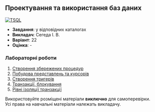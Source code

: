 ## Проектування та використання баз даних

[![TSQL](https://img.shields.io/badge/MSSQL-67707a?style=for-the-badge&logo=microsoftsqlserver&logoColor=AF3035)](#)

- **Завдання**: у відповідних каталогах
- **Викладач**: Сегеда І. В.
- **Варіант**: 22 
- **Оцінка**: -

### Лабораторні роботи
  1. [Створення збережених процедур](./Lab1/)
  2. [Побудова представлень та курсорів](./Lab2/)
  3. [Створення тригерів](./Lab3/)
  4. [Транзакції, блокування](./Lab4/)
  5. [Рівні ізоляції транзакції](./Lab5/)

Використовуйте розміщені матеріали **виключно** для самоперевірки. <br>
Усі права на навчальні матеріали належать викладачу.